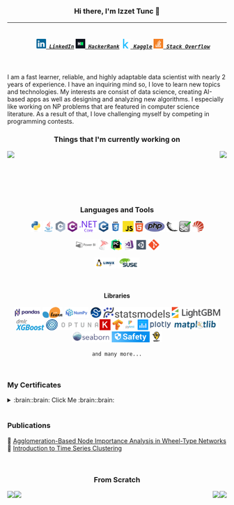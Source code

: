 <h3 align="center"> Hi there, I'm Izzet Tunc 👋</h3>

----

<h5 align="center">
  <code>
    <a href="https://www.linkedin.com/in/izzettunc/" title="LinkedIn Profile"><img width="22" src="https://raw.githubusercontent.com/izzettunc/izzettunc/main/images/linkedin.svg"> LinkedIn</a></code>
  <code><a href="https://www.hackerrank.com/izzettunc" title="HackerRank Profile"><img width="22" src="https://raw.githubusercontent.com/izzettunc/izzettunc/main/images/hackerrank.png"> HackerRank</a></code>
  <code><a href="https://www.kaggle.com/izzettunc" title="Kaggle Profile"><img width="22" src="https://github.com/izzettunc/izzettunc/blob/main/images/kaggle.svg"> Kaggle</a></code>
  <code><a href="https://stackoverflow.com/users/13858529/izzet-tunc" title="Stack Overflow Profile"><img width="22" src="https://raw.githubusercontent.com/izzettunc/izzettunc/main/images/stackoverflow.svg"> Stack Overflow</a></code>

</h5>
<br>

I am a fast learner, reliable, and highly adaptable data scientist with nearly 2 years of experience. I have an inquiring mind so, I love to learn new topics and technologies. My interests are consist of data science, creating AI-based apps as well as designing and analyzing new algorithms. I especially like working on NP problems that are featured in computer science literature. As a result of that, I love challenging myself by competing in programming contests.  

<h3 align="center"> Things that I'm currently working on </h3>
<a href="https://github.com/csci-arch/stibnite">
 <img align="left" src="https://github-readme-stats.vercel.app/api/pin/?username=csci-arch&repo=stibnite&theme=vue" />
</a>
<a href="https://github.com/izzettunc/DSChallenges">
 <img align="right" src="https://github-readme-stats.vercel.app/api/pin/?username=izzettunc&repo=DSChallenges&theme=vue" />
</a>
<br><br><br><br><br><br>
<h3 align="center">Languages and Tools</h3>
<p align="center">
  <code><img title="Python" height="25" src="https://raw.githubusercontent.com/izzettunc/izzettunc/main/images/python.svg"></code>
  <code><img title="Java" height="25" src="https://raw.githubusercontent.com/izzettunc/izzettunc/main/images/java.svg"></code>
  <code><img title="C" height="25" src="https://raw.githubusercontent.com/izzettunc/izzettunc/main/images/c.svg"></code>
  <code><img title="C#" height="25" src="https://raw.githubusercontent.com/izzettunc/izzettunc/main/images/cSharp.svg"></code>
  <code><img title=".NET" height="25" src="https://raw.githubusercontent.com/izzettunc/izzettunc/main/images/dotnetcore.svg"></code>
  <code><img title="C++" height="25" src="https://raw.githubusercontent.com/izzettunc/izzettunc/main/images/cpp.svg"></code>
  <code><img title="CSS" height="25" src="https://raw.githubusercontent.com/izzettunc/izzettunc/main/images/css.svg"></code>
  <code><img title="Javascript" height="25" src="https://raw.githubusercontent.com/izzettunc/izzettunc/main/images/javascript.svg"></code>
  <code><img title="HTML5" height="25" src="https://raw.githubusercontent.com/izzettunc/izzettunc/main/images/html5.svg"></code>
  <code><img title="PHP" height="25" src="https://raw.githubusercontent.com/izzettunc/izzettunc/main/images/php.svg"></code>
  <code><img title="Flask" height="25" src="https://raw.githubusercontent.com/izzettunc/izzettunc/main/images/flask.svg"></code>
  <code><img title="Selenium" height="25" src="https://raw.githubusercontent.com/izzettunc/izzettunc/main/images/selenium.svg"></code>
  <code><img title="Solr" height="25" src="https://raw.githubusercontent.com/izzettunc/izzettunc/main/images/solr.svg"></code> 
 </p>
 <p align="center">
  <code><img title="MS Power BI" height="25" src="https://raw.githubusercontent.com/izzettunc/izzettunc/main/images/powerbi.svg"></code>
  <code><img title="MSSQL" height="25" src="https://raw.githubusercontent.com/izzettunc/izzettunc/main/images/mssql.png"></code>
  <code><img title="Pycharm" height="25" src="https://raw.githubusercontent.com/izzettunc/izzettunc/main/images/pycharm.svg"></code>
  <code><img title="Visual Studio" height="25" src="https://raw.githubusercontent.com/izzettunc/izzettunc/main/images/visualstudio.png"></code>
  <code><img title="Unity" height="25" src="https://raw.githubusercontent.com/izzettunc/izzettunc/main/images/unity3d.svg"></code>
  <code><img title="Git" height="25" src="https://raw.githubusercontent.com/izzettunc/izzettunc/main/images/git.svg"></code>
</p>
<p align="center">
  <code><img title="Linux" height="25" src="https://raw.githubusercontent.com/izzettunc/izzettunc/main/images/linux.svg"></code>
  <code><img title="OpenSUSE" height="25" src="https://raw.githubusercontent.com/izzettunc/izzettunc/main/images/suse.svg"></code>
</p>
<br>
<h4 align="center">Libraries</h4>
<p align="center">
  <code><img title="Pandas" height="25" src="https://raw.githubusercontent.com/izzettunc/izzettunc/main/images/pandas.svg"></code>
  <code><img title="Scikit-Learn" height="25" src="https://raw.githubusercontent.com/izzettunc/izzettunc/main/images/scikit.svg"></code>
  <code><img title="NumPy" height="25" src="https://raw.githubusercontent.com/izzettunc/izzettunc/main/images/numpy.svg"></code>
  <code><img title="SciPy" height="25" src="https://raw.githubusercontent.com/izzettunc/izzettunc/main/images/scipy.svg"></code>
  <code><img title="Statsmodels" height="25" src="https://raw.githubusercontent.com/izzettunc/izzettunc/main/images/statsmodels.svg"></code>
  <code><img title="LightGBM" height="25" src="https://raw.githubusercontent.com/izzettunc/izzettunc/main/images/lgbm.svg"></code>
  <code><img title="XgBoost" height="25" src="https://raw.githubusercontent.com/izzettunc/izzettunc/main/images/xgboost.png"></code>
  <code><img title="Optuna" height="25" src="https://raw.githubusercontent.com/izzettunc/izzettunc/main/images/optuna.png"></code>
  <code><img title="Keras" height="25" src="https://raw.githubusercontent.com/izzettunc/izzettunc/main/images/keras.svg"></code>
  <code><img title="Tensorflow" height="25" src="https://raw.githubusercontent.com/izzettunc/izzettunc/main/images/tensorflow.svg"></code>
  <code><img title="PyTest" height="25" src="https://raw.githubusercontent.com/izzettunc/izzettunc/main/images/pytest.svg"></code>
  <code><img title="Plotly" height="25" src="https://raw.githubusercontent.com/izzettunc/izzettunc/main/images/plotly.svg"></code>
  <code><img title="Matplotlib" height="25" src="https://raw.githubusercontent.com/izzettunc/izzettunc/main/images/matplotlib.svg"></code>
  <code><img title="Seaborn" height="25" src="https://raw.githubusercontent.com/izzettunc/izzettunc/main/images/seaborn.svg"></code>
  <code><img title="Safety" height="25" src="https://raw.githubusercontent.com/izzettunc/izzettunc/main/images/safety.jpg"></code>
  <code><img title="Bandit" height="25" src="https://raw.githubusercontent.com/izzettunc/izzettunc/main/images/bandit.svg"></code>

</p>
<p align="center">
  <code>and many more...</code>
</p>
<br>
<h3>My Certificates</h3>
<details>
  <summary>:brain::brain: Click Me :brain::brain:</summary>
  
| DataCamp                                                                                  |                               Credential                            |
| ----------------------------------------------------------------------------------------- | :-----------------------------------------------------------------: |
| ● [Time Series With Python Track][D01]                                                    |              c7fe632e98df1294490ab82e2f89dc3a4844f98b               |
| &emsp; ○ [Time Series Analysis in Python][D02]                                            |              30f4faf8dd831df2cecbe37e246c7b8164e0dbc8               |
| &emsp; ○ [Manipulating Time Series Data in Python][D03]                                   |              073a158746f4ff2d182d29db3963aac5f6d4304e               |
| &emsp; ○ [Visualizing Time Series Data in Python][D04]                                    |              13055e33b84379e6dac1969792fe8ba282753e5a               |
| &emsp; ○ [ARIMA Models in Python][D05]                                                    |              c8e06caece4a18855f43714a3ef63d1b5727b5db               |
| &emsp; ○ [Machine Learning for Time Series Data in Python][D06]                           |              9a1128f11df4125f8834051a9235056287bb7471               |
| ● [Image Processing with Python Track][D11]                                               |              4897bb90d5497a5e136b584156d3862e6d9ee828               |
| &emsp; ○ [Image Processing in Python][D12]                                                |              932c84c999d36bc6cd5389fa5fca2422b8abaf5f               |
| &emsp; ○ [Biomedical Image Analysis in Python][D13]                                       |              4f46f5985cbaaef309937438320cdc8ab1bcc64b               |
| &emsp; ○ [Image Processing with Keras in Python][D14]                                     |              ae00c2709858f3e2ae671d3f75417d6c1e0f4277               |
| &emsp;&emsp;&emsp;&emsp;&emsp;&emsp;&emsp;&emsp;&emsp;&emsp;&emsp;&emsp;&emsp;<b>Udemy    |                              <b>Credential                          |
| ● [Machine Learning A-Z™: Hands-On Python & R In Data Science][U1]                        |               UC-6533048c-0058-4afe-bc96-8af7bf065e8a               |
| &emsp;&emsp;&emsp;&emsp;&emsp;&emsp;&emsp;&emsp;&emsp;&emsp;&emsp;&emsp;&emsp;<b>Coursera |                              <b>Credential                          |
| ● [Neural Networks and Deep Learning][C01]                                                |                               MC9N39YP2QJR                          |

</details>

<br>

### Publications

:page_with_curl: [Agglomeration-Based Node Importance Analysis in Wheel-Type Networks](https://www.worldscientific.com/doi/10.1142/S0129054121500210)<br>
:page_with_curl: [Introduction to Time Series Clustering](https://www.kaggle.com/izzettunc/introduction-to-time-series-clustering)

<br>
<h3 align="center">From Scratch</h3>
<a href="https://github.com/izzettunc/Q-Learning-Maze-Solver">
 <img align="left" src="https://github-readme-stats.vercel.app/api/pin/?username=izzettunc&repo=Q-Learning-Maze-Solver&theme=vue" />
</a>
<a href="https://github.com/izzettunc/Kohonen-SOM">
 <img align="right" src="https://github-readme-stats.vercel.app/api/pin/?username=izzettunc&repo=Kohonen-SOM&theme=vue" />
</a>
<a href="https://github.com/izzettunc/newsClassification">
 <img align="left" src="https://github-readme-stats.vercel.app/api/pin/?username=izzettunc&repo=newsClassification&theme=vue" />
</a>
<a href="https://github.com/izzettunc/Bayesian-Network">
 <img align="right" src="https://github-readme-stats.vercel.app/api/pin/?username=izzettunc&repo=Bayesian-Network&theme=vue" />
</a>



[D01]: https://www.datacamp.com/statement-of-accomplishment/track/c7fe632e98df1294490ab82e2f89dc3a4844f98b
[D02]: https://www.datacamp.com/statement-of-accomplishment/course/30f4faf8dd831df2cecbe37e246c7b8164e0dbc8
[D03]: https://www.datacamp.com/statement-of-accomplishment/course/073a158746f4ff2d182d29db3963aac5f6d4304e
[D04]: https://www.datacamp.com/statement-of-accomplishment/course/13055e33b84379e6dac1969792fe8ba282753e5a
[D05]: https://www.datacamp.com/statement-of-accomplishment/course/c8e06caece4a18855f43714a3ef63d1b5727b5db
[D06]: https://www.datacamp.com/statement-of-accomplishment/course/9a1128f11df4125f8834051a9235056287bb7471

[D11]: https://www.datacamp.com/statement-of-accomplishment/track/4897bb90d5497a5e136b584156d3862e6d9ee828
[D12]: https://www.datacamp.com/statement-of-accomplishment/course/932c84c999d36bc6cd5389fa5fca2422b8abaf5f
[D13]: https://www.datacamp.com/statement-of-accomplishment/course/4f46f5985cbaaef309937438320cdc8ab1bcc64b
[D14]: https://www.datacamp.com/statement-of-accomplishment/course/ae00c2709858f3e2ae671d3f75417d6c1e0f4277

[U1]: https://www.udemy.com/certificate/UC-6533048c-0058-4afe-bc96-8af7bf065e8a/

[C01]: https://www.coursera.org/account/accomplishments/certificate/MC9N39YP2QJR
